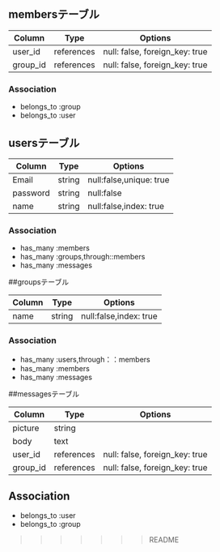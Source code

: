 
## membersテーブル

|Column|Type|Options|
|------|----|-------|
|user_id|references|null: false, foreign_key: true|
|group_id|references|null: false, foreign_key: true|
### Association
- belongs_to :group
- belongs_to :user

## usersテーブル

|Column|Type|Options|
|------|----|-------|
|Email|string|null:false,unique: true|
|password|string|null:false|
|name|string|null:false,index: true|
### Association
- has_many :members
- has_many :groups,through::members
- has_many :messages

##groupsテーブル

|Column|Type|Options|
|------|----|-------|
|name|string|null:false,index: true|
### Association
- has_many :users,through：：members
- has_many :members
- has_many :messages

##messagesテーブル

|Column|Type|Options|
|------|----|-------|
|picture|string|
|body|text|
|user_id|references|null: false, foreign_key: true|
|group_id|references|null: false, foreign_key: true|
## Association
- belongs_to :user
- belongs_to :group

>>>>>>> README


